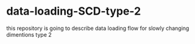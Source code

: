 # data-loading-SCD-type-2
this repository is going to describe data loading flow for slowly changing dimentions type 2
